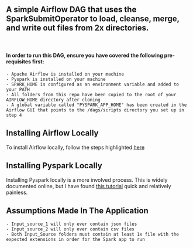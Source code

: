 ## A simple Airflow DAG that uses the SparkSubmitOperator to load, cleanse, merge, and write out files from 2x directories. 
<br>

#### In order to run this DAG, ensure you have covered the following pre-requisites first:

    - Apache Airflow is installed on your machine
    - Pyspark is installed on your machine
    - SPARK_HOME is configured as an environment variable and added to your PATH
    - All folders from this repo have been copied to the root of your AIRFLOW_HOME directory after cloning
    - A global variable called "PYSPARK_APP_HOME" has been created in the Airflow GUI that points to the /dags/scripts directory you set up in step 4

## Installing Airflow Locally

To install Airflow locally, follow the steps highlighted [here](https://airflow.apache.org/docs/apache-airflow/stable/start/local.html)

## Installing Pyspark Locally
Installing Pyspark locally is a more involved process. This is widely documented online, but I have found [this tutorial](https://maelfabien.github.io/bigdata/SparkInstall/#step-5-install-pyspark) quick and relatively painless.

## Assumptions Made In The Application
    - Input_source_1 will only ever contain json files
    - Input_source_2 will only ever contain csv files
    - Both Input_Source folders must contain at least 1x file with the expected extensions in order for the Spark app to run